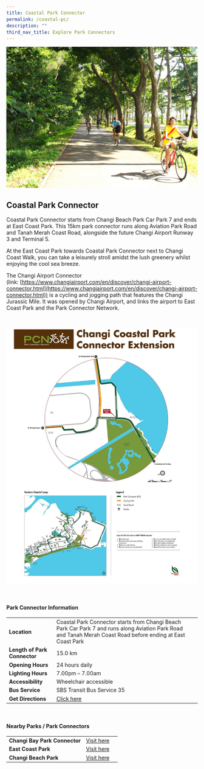 ```yaml
---
title: Coastal Park Connector
permalink: /coastal-pc/
description: ""
third_nav_title: Explore Park Connectors
---
```

![Coastal Park Connector](/images/coastal%20park%20connector.png)

## Coastal Park Connector

Coastal Park Connector starts from Changi Beach Park Car Park 7 and ends at East Coast Park.&nbsp;This 15km park&nbsp;connector runs&nbsp;along Aviation Park Road and Tanah Merah Coast Road,&nbsp;alongside the&nbsp;future Changi Airport Runway 3 and Terminal 5.

At the East Coast Park towards Coastal Park Connector next to Changi Coast Walk, you can take a leisurely stroll amidst the lush greenery whilst enjoying the cool sea breeze.

The Changi Airport Connector (link:&nbsp;[https://www.changiairport.com/en/discover/changi-airport-connector.html](https://www.changiairport.com/en/discover/changi-airport-connector.html)) is a cycling and jogging path that features the Changi Jurassic Mile. It was opened by Changi Airport, and links the airport to East Coast Park and the Park Connector Network. <br>


<br>

![Changi Coastal Park Connector Extension](/images/changi%20coastal%20park%20connector%20extension.jfif)

<br>

#### Park Connector Information

|  |  |  |
| -------- | -------- | -------- |
| **Location** | Coastal Park Connector starts from Changi Beach Park Car Park 7 and runs along Aviation Park Road and Tanah Merah Coast Road before ending at East Coast Park |  |
| **Length of Park Connector** | 15.0 km  |  |
| **Opening Hours** | 24 hours daily |  |
| **Lighting Hours** | 7.00pm – 7.00am |  |
| **Accessibility** | Wheelchair accessible | |
| **Bus Service** | SBS Transit Bus&nbsp;Service&nbsp;35 | |
| **Get Directions** | [Click here](https://www.onemap.gov.sg/?lat=1.3283511&amp;lng=104.020197) | |

<br>

#### Nearby Parks / Park Connectors
|   |  |  |
| -------- | -------- | -------- |
| **Changi Bay Park Connector** | [Visit here](pcn.gov.sg/changi-bay-pc/) | |
| **East Coast Park** | [Visit here](https://www.nparks.gov.sg/gardens-parks-and-nature/park-connector-network/east-coast-park) | |
| **Changi Beach Park** | [Visit here](https://www.nparks.gov.sg/gardens-parks-and-nature/park-connector-network/changi-beach-park) | |